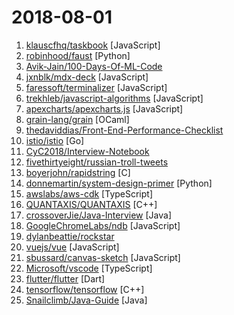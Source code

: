 # 2018-08-01

1. [klauscfhq/taskbook](https://github.com/klauscfhq/taskbook "📓 Tasks, boards & notes for the command-line habitat") [JavaScript]
2. [robinhood/faust](https://github.com/robinhood/faust "Python Stream Processing") [Python]
3. [Avik-Jain/100-Days-Of-ML-Code](https://github.com/Avik-Jain/100-Days-Of-ML-Code "100 Days of ML Coding") 
4. [jxnblk/mdx-deck](https://github.com/jxnblk/mdx-deck "MDX-based presentation decks") [JavaScript]
5. [faressoft/terminalizer](https://github.com/faressoft/terminalizer "🦄 Record your terminal and generate animated gif images") [JavaScript]
6. [trekhleb/javascript-algorithms](https://github.com/trekhleb/javascript-algorithms "Algorithms and data structures implemented in JavaScript with explanations and links to further readings") [JavaScript]
7. [apexcharts/apexcharts.js](https://github.com/apexcharts/apexcharts.js "A JavaScript Chart Library") [JavaScript]
8. [grain-lang/grain](https://github.com/grain-lang/grain "Compiler for Grain, the functional programming language. A modern web staple. 🌾") [OCaml]
9. [thedaviddias/Front-End-Performance-Checklist](https://github.com/thedaviddias/Front-End-Performance-Checklist "🎮 The only Front-End Performance Checklist that runs faster than the others") 
10. [istio/istio](https://github.com/istio/istio "An open platform to connect, manage, and secure microservices.") [Go]
11. [CyC2018/Interview-Notebook](https://github.com/CyC2018/Interview-Notebook "📝 准备秋招学习笔记") 
12. [fivethirtyeight/russian-troll-tweets](https://github.com/fivethirtyeight/russian-troll-tweets "") 
13. [boyerjohn/rapidstring](https://github.com/boyerjohn/rapidstring "Maybe the fastest string library ever.") [C]
14. [donnemartin/system-design-primer](https://github.com/donnemartin/system-design-primer "Learn how to design large-scale systems. Prep for the system design interview. Includes Anki flashcards.") [Python]
15. [awslabs/aws-cdk](https://github.com/awslabs/aws-cdk "The AWS Cloud Development Kit is a framework for defining cloud infrastructure in code") [TypeScript]
16. [QUANTAXIS/QUANTAXIS](https://github.com/QUANTAXIS/QUANTAXIS "QUANTAXIS 从数据爬取-清洗存储-分析回测-可视化-交易复盘的本地一站式解决方案") [C++]
17. [crossoverJie/Java-Interview](https://github.com/crossoverJie/Java-Interview "👨‍🎓 Java related : basic, concurrent, algorithm") [Java]
18. [GoogleChromeLabs/ndb](https://github.com/GoogleChromeLabs/ndb "ndb is an improved debugging experience for Node.js, enabled by Chrome DevTools") [JavaScript]
19. [dylanbeattie/rockstar](https://github.com/dylanbeattie/rockstar "The Rockstar programming language specification") 
20. [vuejs/vue](https://github.com/vuejs/vue "🖖 A progressive, incrementally-adoptable JavaScript framework for building UI on the web.") [JavaScript]
21. [sbussard/canvas-sketch](https://github.com/sbussard/canvas-sketch "App to sketch out a business model canvas") [JavaScript]
22. [Microsoft/vscode](https://github.com/Microsoft/vscode "Visual Studio Code") [TypeScript]
23. [flutter/flutter](https://github.com/flutter/flutter "Flutter makes it easy and fast to build beautiful mobile apps.") [Dart]
24. [tensorflow/tensorflow](https://github.com/tensorflow/tensorflow "Computation using data flow graphs for scalable machine learning") [C++]
25. [Snailclimb/Java-Guide](https://github.com/Snailclimb/Java-Guide "📖 Java面试通关手册（Java学习指南）Java Interview Customs Manual (Java Study Guide)") [Java]
